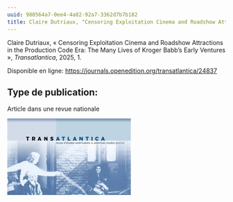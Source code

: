 ```yaml
---
uuid: 980564a7-0ee4-4a82-92a7-3362d7b7b182
title: Claire Dutriaux, "Censoring Exploitation Cinema and Roadshow Attractions in the Production Code Era", *Transatlantica*, 2025.
---
```


Claire Dutriaux, « Censoring Exploitation Cinema and Roadshow Attractions in the Production Code Era: The Many Lives of Kroger Babb’s Early Ventures », _Transatlantica_, 2025, 1.


Disponible en ligne: https://journals.openedition.org/transatlantica/24837


## Type de publication:
Article dans une revue nationale

![small](transatlantica.jpeg)
